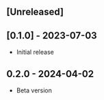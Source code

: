## [Unreleased]

## [0.1.0] - 2023-07-03

- Initial release

## 0.2.0 - 2024-04-02

- Beta version 
